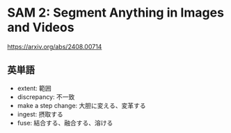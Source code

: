 # SAM 2: Segment Anything in Images and Videos

https://arxiv.org/abs/2408.00714

## 英単語
- extent: 範囲
- discrepancy: 不一致
- make a step change: 大胆に変える、変革する
- ingest: 摂取する
- fuse: 結合する、融合する、溶ける